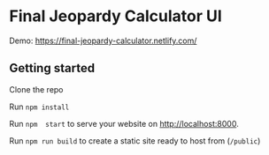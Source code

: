 # Final Jeopardy Calculator UI

Demo: <https://final-jeopardy-calculator.netlify.com/>

## Getting started

Clone the repo

Run `npm install`

Run `npm  start` to serve your website on <http://localhost:8000>.

Run `npm run build` to create a static site ready to host from (`/public`)